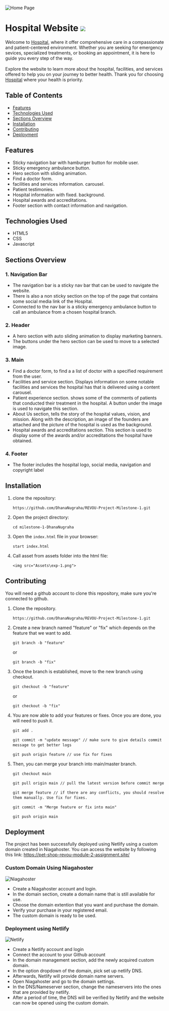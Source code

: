 ![Home Page](https://github.com/revou-fsse-oct24/milestone-1-DhanaNugraha/blob/main/readme-assets/siteHomePage.png)
# Hospital Website <img src="https://github.com/revou-fsse-oct24/milestone-1-DhanaNugraha/blob/main/readme-assets/title-logo.gif" width="42">
Welcome to [Hospital](https://pet-shop-revou-module-2-assignment.site/), where it offer comprehensive care in a compassionate and patient-centered environment. Whether you are seeking for emergency sevices, specialized treatments, or booking an appointment, it is here to guide you every step of the way.
<br><br>
Explore the website to learn more about the hospital, facilities, and services offered to help you on your journey to better health. Thank you for choosing [Hospital](https://pet-shop-revou-module-2-assignment.site/) where your health is priority.


## Table of Contents
- [Features](#features)
- [Technologies Used](#technologies-used)
- [Sections Overview](#sections-overview)
- [Installation](#installation)
- [Contributing](#contributing)
- [Deployment](#deployment)


## Features
- Sticky navigation bar with hamburger button for mobile user.
- Sticky emergency ambulance button.
- Hero section with sliding animation.
- Find a doctor form.
- facilities and services information. carousel.
- Patient testimonies. 
- Hospital information with fixed.  background.
- Hospital awards and accreditations.
- Footer section with contact information and navigation.


## Technologies Used
- HTML5
- CSS
- Javascript


## Sections Overview
### 1. Navigation Bar
- The navigation bar is a sticky nav bar that can be used to navigate the website. 
- There is also a non sticky section on the top of the page that contains some social media link of the Hospital.
-  Connected to the nav bar is a sticky emergency ambulance button to call an ambulance from a chosen hospital branch.


### 2. Header
- A hero section with auto sliding animation to display marketing banners.
- The buttons under the hero section can be used to move to a selected image.
  
### 3. Main 
- Find a doctor form, to find a a list of doctor with a specified requirement from the user.
- Facilities and service section. Displays information on some notable facilities and services the hospital has that is delivered using a content carousel.
- Patient experience section. shows some of the comments of patients that conducted their treatment in the hospital. A button under the image is used to navigate this section.
- About Us section, tells the story of the hospital values, vision, and mission. Along with the description, an image of the founders are attached and the picture of the hospital is used as the background.
- Hospital awards and accreditations section. This section is used to display some of the awards and/or accreditations the hospital have obtained.

### 4. Footer
- The footer includes the hospital logo, social media, navigation and copyright label
  


## Installation
1. clone the repository:
    ```
    https://github.com/DhanaNugraha/REVOU-Project-Milestone-1.git
    ```
2. Open the project directory:
    ```
    cd milestone-1-DhanaNugraha
    ```
3. Open the `index.html` file in your browser:
    ```
    start index.html
    ```
4. Call asset from assets folder into the html file:
    ```
    <img src="Assets\exp-1.png">
    ```
     

## Contributing
You will need a github account to clone this repository, make sure you're connected to github.
1. Clone the repository.
    ```
    https://github.com/DhanaNugraha/REVOU-Project-Milestone-1.git
    ```
2. Create a new branch named "feature" or "fix" which depends on the feature that we want to add.
    ```
    git branch -b "feature"
    ```
    or <br>
    ```
    git branch -b "fix"
    ```

3. Once the branch is established, move to the new branch using checkout.
    ```
    git checkout -b "feature"
    ```
    or <br>
     ```
    git checkout -b "fix"
    ```

4. You are now able to add your features or fixes. Once you are done, you will need to push it.
    ```
    git add .
    ```
    ```
    git commit -m "update message" // make sure to give details commit message to get better logs
    ```
    ```
    git push origin feature // use fix for fixes
    ```
 5. Then, you can merge your branch into main/master branch.
    ```
    git checkout main
    ```
    ```
    git pull origin main // pull the latest version before commit merge
    ```
    ```
    git merge feature // if there are any conflicts, you should resolve them manually. Use fix for fixes.
    ```
    ```
    git commit -m "Merge feature or fix into main"
    ```
    ```
    git push origin main
    ```


## Deployment
The project has been successfully deployed using Netlify using a custom domain created in Niagahoster. You can access the website by following this link: https://pet-shop-revou-module-2-assignment.site/

### Custom Domain Using Niagahoster
![Niagahoster](https://github.com/revou-fsse-oct24/milestone-1-DhanaNugraha/blob/main/readme-assets/Niagahoster.png)
- Create a Niagahoster account and login.
- In the domain section, create a domain name that is still available for use.
- Choose the domain extention that you want and purchase the domain.
- Verify your purchase in your registered email.
- The custom domain is ready to be used.

### Deployment using Netlify
![Netlify](https://github.com/revou-fsse-oct24/milestone-1-DhanaNugraha/blob/main/readme-assets/Netlify.png)
- Create a Netlify account and login
- Connect the account to your Github account
- In the domain management section, add the newly acquired custom domain.
- In the option dropdown of the domain, pick set up netlify DNS.
- Afterwards, Netlify will provide domain name servers.
- Open Niagahoster and go to the domain settings.
- In the DNS/Nameserver section, change the nameservers into the ones that are provided by netlify.
- After a period of time, the DNS will be verified by Netlify and the website can now be opened using the custom domain.

